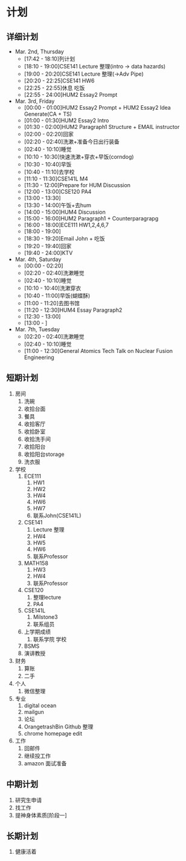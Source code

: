 # 计划

## 详细计划
- Mar. 2nd, Thursday
  - [17:42 - 18:10]列计划
  - [18:10 - 19:00]CSE141 Lecture 整理(intro -> data hazards)
  - [19:00 - 20:20]CSE141 Lecture 整理(->Adv Pipe)
  - [20:20 - 22:25]CSE141 HW6
  - [22:25 - 22:55]休息 吃饭
  - [22:55 - 24:00]HUM2 Essay2 Prompt
- Mar. 3rd, Friday
  - [00:00 - 01:00]HUM2 Essay2 Prompt + HUM2 Essay2 Idea Generate(CA + TS)
  - [01:00 - 01:30]HUM2 Essay2 Intro
  - [01:30 - 02:00]HUM2 Paragraph1 Structure + EMAIL instructor
  - [02:00 - 02:20]回家
  - [02:20 - 02:40]洗漱+准备今日出行装备
  - [02:40 - 10:10]睡觉
  - [10:10 - 10:30]快速洗漱+穿衣+早饭(corndog)
  - [10:30 - 10:40]早饭
  - [10:40 - 11:10]去学校
  - [11:10 - 11:30]CSE141L M4
  - [11:30 - 12:00]Prepare for HUM Discussion
  - [12:00 - 13:00]CSE120 PA4
  - [13:00 - 13:30]
  - [13:30 - 14:00]午饭+去hum
  - [14:00 - 15:00]HUM4 Discussion
  - [15:00 - 16:00]HUM2 Paragraph1 + Counterparagrapg
  - [16:00 - 18:00]ECE111 HW1,2,4,6,7
  - [18:00 - 19:00]
  - [18:30 - 19:20]Email John + 吃饭
  - [19:20 - 19:40]回家
  - [19:40 - 24:00]KTV
- Mar. 4th, Saturday
  - [00:00 - 02:20]
  - [02:20 - 02:40]洗漱睡觉
  - [02:40 - 10:10]睡觉
  - [10:10 - 10:40]洗漱穿衣
  - [10:40 - 11:00]早饭(蝴蝶酥)
  - [11:00 - 11:20]去图书馆
  - [11:20 - 12:30]HUM4 Essay Paragraph2 
  - [12:30 - 13:00]
  - [13:00 - ]
- Mar. 7th, Tuesday
  - [02:20 - 02:40]洗漱睡觉
  - [02:40 - 10:10]睡觉
  - [11:00 - 12:30]General Atomics Tech Talk on Nuclear Fusion Engineering


## 短期计划
1. 房间
   1. 洗碗
   2. 收拾台面
   3. 餐具
   4. 收拾客厅
   5. 收拾卧室
   6. 收拾洗手间
   7. 收拾阳台
   8. 收拾阳台storage
   9. 洗衣服
2. 学校
   1. ECE111
      1. HW1
      2. HW2
      3. HW4
      4. HW6
      5. HW7
      6. 联系John(CSE141L)
   2. CSE141
      1. Lecture 整理
      2. HW4
      3. HW5
      4. HW6
      5. 联系Professor
   3. MATH158
      1. HW3
      2. HW4
      3. 联系Professor
   4. CSE120
      1. 整理lecture
      2. PA4
   5. CSE141L
      1. Milstone3
      2. 联系组员
   6. 上学期成绩
      1. 联系学院 学校
   7. BSMS
   8. 演讲教授
3. 财务
   1. 算账
   2. 二手
4. 个人
   1. 微信整理
5. 专业
   1. digital ocean
   2. mailgun
   3. 论坛
   4. OrangetrashBin Github 整理
   5. chrome homepage edit
6. 工作
   1. 回邮件
   2. 继续投工作
   3. amazon 面试准备

## 中期计划

1. 研究生申请
2. 找工作
3. 提神身体素质[阶段一]

## 长期计划
1. 健康活着